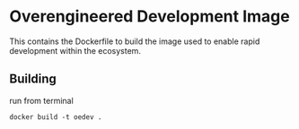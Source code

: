 # Overengineered Development Image

This contains the Dockerfile to build the image used to enable rapid development within the 
ecosystem.

## Building

run from terminal 

    docker build -t oedev .
